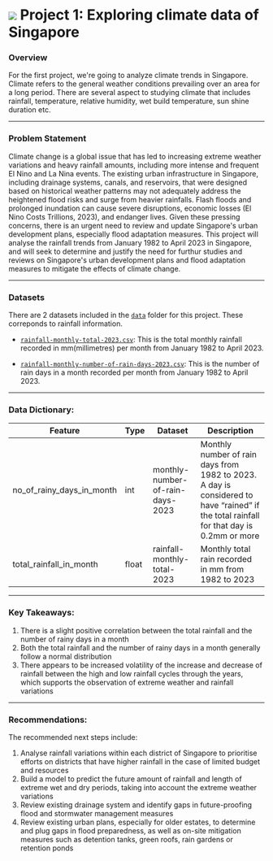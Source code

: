 # ![](https://ga-dash.s3.amazonaws.com/production/assets/logo-9f88ae6c9c3871690e33280fcf557f33.png) Project 1: Exploring climate data of Singapore

### Overview

For the first project, we're going to analyze climate trends in Singapore. Climate refers to the general weather conditions prevailing over an area for a long period. There are several aspect to studying climate that includes rainfall, temperature, relative humidity, wet build temperature, sun shine duration etc.


---

### Problem Statement

Climate change is a global issue that has led to increasing extreme weather variations and heavy rainfall amounts, including more intense and frequent El Nino and La Nina events. The existing urban infrastructure in Singapore, including drainage systems, canals, and reservoirs, that were designed based on historical weather patterns may not adequately address the heightened flood risks and surge from heavier rainfalls. Flash floods and prolonged inundation can cause severe disruptions, economic losses (El Nino Costs Trillions, 2023), and endanger lives. Given these pressing concerns, there is an urgent need to review and update Singapore's urban development plans, especially flood adaptation measures.
This project will analyse the rainfall trends from January 1982 to April 2023 in Singapore, and will seek to determine and justify the need for furthur studies and reviews on Singapore's urban development plans and flood adaptation measures to mitigate the effects of climate change.

---

### Datasets

There are 2 datasets included in the [`data`](./data/) folder for this project. These correponds to rainfall information. 

* [`rainfall-monthly-total-2023.csv`](./data/rainfall-monthly-total-2023.csv): This is the total monthly rainfall recorded in mm(millimetres) per month from January 1982 to April 2023.

* [`rainfall-monthly-number-of-rain-days-2023.csv`](./data/rainfall-monthly-number-of-rain-days-2023.csv): This is the number of rain days in a month recorded per month from January 1982 to April 2023.


---

### Data Dictionary:

|Feature|Type|Dataset|Description|
|---|---|---|---|
|no_of_rainy_days_in_month|int|monthly-number-of-rain-days-2023|Monthly number of rain days from 1982 to 2023. A day is considered to have “rained” if the total rainfall for that day is 0.2mm or more|
|total_rainfall_in_month|float|rainfall-monthly-total-2023|Monthly total rain recorded in mm from 1982 to 2023|


---

### Key Takeaways:

1. There is a slight positive correlation between the total rainfall and the number of rainy days in a month
2. Both the total rainfall and the number of rainy days in a month generally follow a normal distribution
3. There appears to be increased volatility of the increase and decrease of rainfall between the high and low rainfall cycles through the years, which supports the observation of extreme weather and rainfall variations


---

### Recommendations:

The recommended next steps include:

1. Analyse rainfall variations within each district of Singapore to prioritise efforts on districts that have higher rainfall in the case of limited budget and resources
2. Build a model to predict the future amount of rainfall and length of extreme wet and dry periods, taking into account the extreme weather variations
3. Review existing drainage system and identify gaps in future-proofing flood and stormwater management measures
4. Review existing urban plans, especially for older estates, to determine and plug gaps in flood preparedness, as well as on-site mitigation measures such as detention tanks, green roofs, rain gardens or retention ponds
